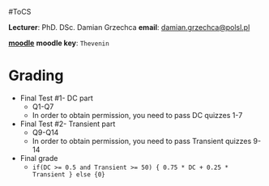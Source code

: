 #ToCS 

**Lecturer**: PhD. DSc. Damian Grzechca
**email**: damian.grzechca@polsl.pl

[**moodle**](https://platforma.polsl.pl/rau3/course/view.php?id=80209)
**moodle key**: `Thevenin`

# Grading
- Final Test \#1- DC part
	- Q1-Q7
	- In order to obtain permission, you need to pass DC quizzes 1-7
- Final Test  \#2- Transient part
	- Q9-Q14
	- In order to obtain permission, you need to pass Transient quizzes 9-14
- Final grade
	- `if(DC >= 0.5 and Transient >= 50) { 0.75 * DC + 0.25 * Transient } else {0}`
